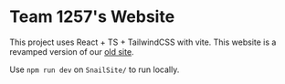 # Team 1257's Website

This project uses React + TS + TailwindCSS with vite. This website is a revamped version of our [old site](http://team1257.org/).

Use `npm run dev` on `SnailSite/` to run locally.
